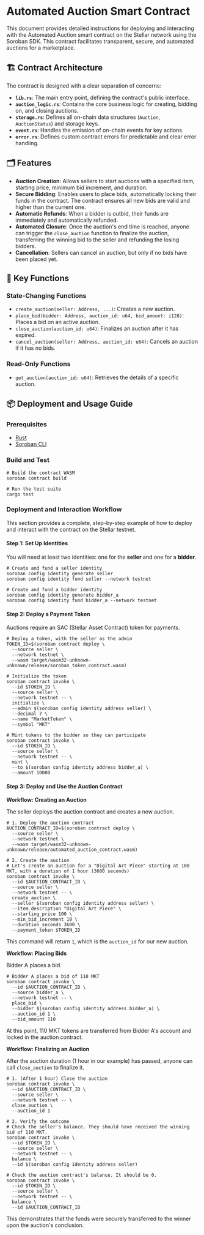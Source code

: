 # Automated Auction Smart Contract

This document provides detailed instructions for deploying and interacting with the Automated Auction smart contract on the Stellar network using the Soroban SDK. This contract facilitates transparent, secure, and automated auctions for a marketplace.

## 🏗️ Contract Architecture

The contract is designed with a clear separation of concerns:

* **`lib.rs`**: The main entry point, defining the contract's public interface.
* **`auction_logic.rs`**: Contains the core business logic for creating, bidding on, and closing auctions.
* **`storage.rs`**: Defines all on-chain data structures (`Auction`, `AuctionStatus`) and storage keys.
* **`event.rs`**: Handles the emission of on-chain events for key actions.
* **`error.rs`**: Defines custom contract errors for predictable and clear error handling.

## 🗂️ Features

* **Auction Creation**: Allows sellers to start auctions with a specified item, starting price, minimum bid increment, and duration.
* **Secure Bidding**: Enables users to place bids, automatically locking their funds in the contract. The contract ensures all new bids are valid and higher than the current one.
* **Automatic Refunds**: When a bidder is outbid, their funds are immediately and automatically refunded.
* **Automated Closure**: Once the auction's end time is reached, anyone can trigger the `close_auction` function to finalize the auction, transferring the winning bid to the seller and refunding the losing bidders.
* **Cancellation**: Sellers can cancel an auction, but only if no bids have been placed yet.

## 🔑 Key Functions

### State-Changing Functions

* `create_auction(seller: Address, ...)`: Creates a new auction.
* `place_bid(bidder: Address, auction_id: u64, bid_amount: i128)`: Places a bid on an active auction.
* `close_auction(auction_id: u64)`: Finalizes an auction after it has expired.
* `cancel_auction(seller: Address, auction_id: u64)`: Cancels an auction if it has no bids.

### Read-Only Functions

* `get_auction(auction_id: u64)`: Retrieves the details of a specific auction.

## 📦 Deployment and Usage Guide

### Prerequisites

* [Rust](https://www.rust-lang.org/tools/install)
* [Soroban CLI](https://soroban.stellar.org/docs/getting-started/setup)

### Build and Test
```
# Build the contract WASM
soroban contract build

# Run the test suite
cargo test
```

### Deployment and Interaction Workflow

This section provides a complete, step-by-step example of how to deploy and interact with the contract on the Stellar testnet.

#### Step 1: Set Up Identities

You will need at least two identities: one for the **seller** and one for a **bidder**.
```
# Create and fund a seller identity
soroban config identity generate seller
soroban config identity fund seller --network testnet

# Create and fund a bidder identity
soroban config identity generate bidder_a
soroban config identity fund bidder_a --network testnet
```

#### Step 2: Deploy a Payment Token

Auctions require an SAC (Stellar Asset Contract) token for payments.
```
# Deploy a token, with the seller as the admin
TOKEN_ID=$(soroban contract deploy \
  --source seller \
  --network testnet \
  --wasm target/wasm32-unknown-unknown/release/soroban_token_contract.wasm)

# Initialize the token
soroban contract invoke \
  --id $TOKEN_ID \
  --source seller \
  --network testnet -- \
  initialize \
  --admin $(soroban config identity address seller) \
  --decimal 7 \
  --name "MarketToken" \
  --symbol "MKT"

# Mint tokens to the bidder so they can participate
soroban contract invoke \
  --id $TOKEN_ID \
  --source seller \
  --network testnet -- \
  mint \
  --to $(soroban config identity address bidder_a) \
  --amount 10000
```

#### Step 3: Deploy and Use the Auction Contract

**Workflow: Creating an Auction**

The seller deploys the auction contract and creates a new auction.
```
# 1. Deploy the auction contract
AUCTION_CONTRACT_ID=$(soroban contract deploy \
  --source seller \
  --network testnet \
  --wasm target/wasm32-unknown-unknown/release/automated_auction_contract.wasm)

# 2. Create the auction
# Let's create an auction for a "Digital Art Piece" starting at 100 MKT, with a duration of 1 hour (3600 seconds)
soroban contract invoke \
  --id $AUCTION_CONTRACT_ID \
  --source seller \
  --network testnet -- \
  create_auction \
  --seller $(soroban config identity address seller) \
  --item_description "Digital Art Piece" \
  --starting_price 100 \
  --min_bid_increment 10 \
  --duration_seconds 3600 \
  --payment_token $TOKEN_ID
```
This command will return `1`, which is the `auction_id` for our new auction.

**Workflow: Placing Bids**

Bidder A places a bid.
```
# Bidder A places a bid of 110 MKT
soroban contract invoke \
  --id $AUCTION_CONTRACT_ID \
  --source bidder_a \
  --network testnet -- \
  place_bid \
  --bidder $(soroban config identity address bidder_a) \
  --auction_id 1 \
  --bid_amount 110
```
At this point, 110 MKT tokens are transferred from Bidder A's account and locked in the auction contract.

**Workflow: Finalizing an Auction**

After the auction duration (1 hour in our example) has passed, anyone can call `close_auction` to finalize it.
```
# 1. (After 1 hour) Close the auction
soroban contract invoke \
  --id $AUCTION_CONTRACT_ID \
  --source seller \
  --network testnet -- \
  close_auction \
  --auction_id 1

# 2. Verify the outcome
# Check the seller's balance. They should have received the winning bid of 110 MKT.
soroban contract invoke \
  --id $TOKEN_ID \
  --source seller \
  --network testnet -- \
  balance \
  --id $(soroban config identity address seller)

# Check the auction contract's balance. It should be 0.
soroban contract invoke \
  --id $TOKEN_ID \
  --source seller \
  --network testnet -- \
  balance \
  --id $AUCTION_CONTRACT_ID
```
This demonstrates that the funds were securely transferred to the winner upon the auction's conclusion.

